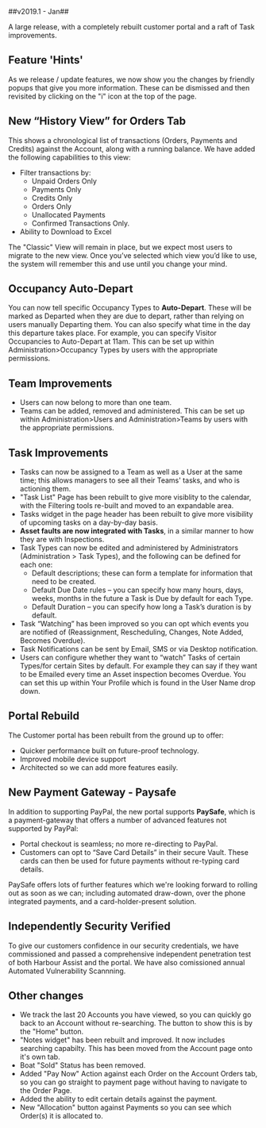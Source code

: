 ##v2019.1 - Jan##

A large release, with a completely rebuilt customer portal and a raft of Task improvements.

## Feature 'Hints' ##

As we release / update features, we now show you the changes by friendly popups that give you more information.  These can be dismissed and then revisited by clicking on the "i" icon at the top of the page.

## New “History View” for Orders Tab ##

This shows a chronological list of transactions (Orders, Payments and Credits) against the Account, along with a running balance.  We have added the following capabilities to this view:

- Filter transactions by:
	- Unpaid Orders Only
	- Payments Only
	- Credits Only
	- Orders Only
	- Unallocated Payments
	- Confirmed Transactions Only.
- Ability to Download to Excel

The "Classic" View will remain in place, but we expect most users to migrate to the new view.  Once you’ve selected which view you’d like to use, the system will remember this and use until you change your mind.

## Occupancy Auto-Depart ##

You can now tell specific Occupancy Types to **Auto-Depart**.  These will be marked as Departed when they are due to depart, rather than relying on users manually Departing them.  You can also specify what time in the day this departure takes place.  For example, you can specify Visitor Occupancies to Auto-Depart at 11am.  This can be set up within Administration>Occupancy Types by users with the appropriate permissions.

## Team Improvements ##

- Users can now belong to more than one team.
- Teams can be added, removed and administered. This can be set up within Administration>Users and Administration>Teams by users with the appropriate permissions.

## Task Improvements ##

- Tasks can now be assigned to a Team as well as a User at the same time; this allows managers to see all their Teams' tasks, and who is actioning them.
- "Task List" Page has been rebuilt to give more visiblity to the calendar, with the Filtering tools re-built and moved to an expandable area.
- Tasks widget in the page header has been rebuilt to give more visibility of upcoming tasks on a day-by-day basis.
- **Asset faults are now integrated with Tasks**, in a similar manner to how they are with Inspections.
- Task Types can now be edited and administered by Administrators (Administration > Task Types), and the following can be defined for each one:
	- Default descriptions; these can form a template for information that need to be created.
	- Default Due Date rules – you can specify how many hours, days, weeks, months in the future a Task is Due by default for each Type.
	- Default Duration – you can specify how long a Task’s duration is by default.
- Task “Watching” has been improved so you can opt which events you are notified of (Reassignment, Rescheduling, Changes, Note Added, Becomes Overdue).  
- Task Notifications can be sent by Email, SMS or via Desktop notification.
- Users can configure whether they want to “watch” Tasks of certain Types/for certain Sites by default.  For example they can say if they want to be Emailed every time an Asset inspection becomes Overdue. You can set this up within Your Profile which is found in the User Name drop down.

## Portal Rebuild ##

The Customer portal has been rebuilt from the ground up to offer:

- Quicker performance built on future-proof technology.
- Improved mobile device support
- Architected so we can add more features easily.

## New Payment Gateway - Paysafe ##

In addition to supporting PayPal, the new portal supports **PaySafe**, which is a payment-gateway that offers a number of advanced features not supported by PayPal:

- Portal checkout is seamless; no more re-directing to PayPal.
- Customers can opt to “Save Card Details” in their secure Vault.  These cards can then be used for future payments without re-typing card details.

PaySafe offers lots of further features which we're looking forward to rolling out as soon as we can; including automated draw-down, over the phone integrated payments, and a card-holder-present solution.

## Independently Security Verified ##

To give our customers confidence in our security credentials, we have commissioned and passed a comprehensive independent penetration test of both Harbour Assist and the portal.  We have also comissioned annual Automated Vulnerability Scannning.

## Other changes ##

- We track the last 20 Accounts you have viewed, so you can quickly go back to an Account without re-searching.  The button to show this is by the "Home" button.
- "Notes widget" has been rebuilt and improved.  It now includes searching capabilty.  This has been moved from the Account page onto it's own tab.
- Boat "Sold" Status has been removed.
- Added "Pay Now" Action against each Order on the Account Orders tab, so you can go straight to payment page without having to navigate to the Order Page.
- Added the ability to edit certain details against the payment.
- New "Allocation" button against Payments so you can see which Order(s) it is allocated to.




